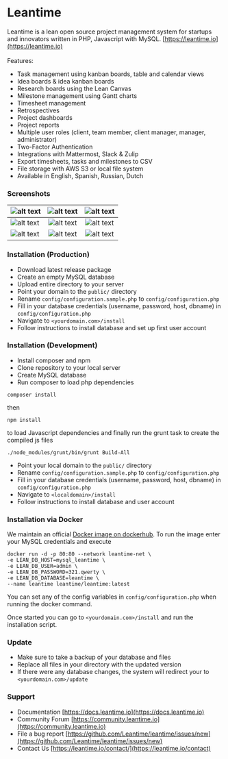 # Leantime #

Leantime is a lean open source project management system for startups and innovators written in PHP, Javascript with MySQL. [https://leantime.io](https://leantime.io)
<br /><br />
Features:
* Task management using kanban boards, table and calendar views
* Idea boards & idea kanban boards
* Research boards using the Lean Canvas
* Milestone management using Gantt charts
* Timesheet management
* Retrospectives
* Project dashboards
* Project reports
* Multiple user roles (client, team member, client manager, manager, administrator)
* Two-Factor Authentication
* Integrations with Mattermost, Slack & Zulip
* Export timesheets, tasks and milestones to CSV
* File storage with AWS S3 or local file system 
* Available in English, Spanish, Russian, Dutch


### Screenshots ###

| ![alt text](public/images/Screenshots/Dashboard.png "Dashboard")        | ![alt text](public/images/Screenshots/TodoKanban.png "Kanban Board")  | ![alt text](public/images/Screenshots/ToDoTable.png "Grouped To-Dos") |
| ------------------------------------------------------------------------|:--------------------------------------------------------------------:| :--------------------------------------------------------------------: |
| ![alt text](public/images/Screenshots/MilestoneGantt.png "Milestone Gantt Charts") | ![alt text](public/images/Screenshots/TimesheetsShowMy.png "My Timesheets") | ![alt text](public/images/Screenshots/Ideaboards.png "Idea Board")   |
| ![alt text](public/images/Screenshots/Reports.png "Report Screens")   | ![alt text](public/images/Screenshots/LeanCanvas.png "Lean Canvas")    | ![alt text](public/images/Screenshots/MyCalendar.png "My Calendar") |


### Installation (Production) ###

* Download latest release package
* Create an empty MySQL database
* Upload entire directory to your server 
* Point your domain to the `public/` directory
* Rename `config/configuration.sample.php` to `config/configuration.php`
* Fill in your database credentials (username, password, host, dbname) in `config/configuration.php`
* Navigate to `<yourdomain.com>/install`
* Follow instructions to install database and set up first user account

### Installation (Development) ###

* Install composer and npm
* Clone repository to your local server
* Create MySQL database
* Run composer to load php dependencies
```
composer install
```
then
```
npm install
```
to load Javascript dependencies and finally run the grunt task to create the compiled js files
```
./node_modules/grunt/bin/grunt Build-All
```
* Point your local domain to the `public/` directory
* Rename `config/configuration.sample.php` to `config/configuration.php`
* Fill in your database credentials (username, password, host, dbname) in `config/configuration.php`
* Navigate to `<localdomain>/install`
* Follow instructions to install database and user account

### Installation via Docker ###

We maintain an official <a href="https://hub.docker.com/r/leantime/leantime">Docker image on dockerhub</a>. 
To run the image enter your MySQL credentials and execute

```
docker run -d -p 80:80 --network leantime-net \
-e LEAN_DB_HOST=mysql_leantime \
-e LEAN_DB_USER=admin \
-e LEAN_DB_PASSWORD=321.qwerty \
-e LEAN_DB_DATABASE=leantime \
--name leantime leantime/leantime:latest
```

You can set any of the config variables in `config/configuration.php` when running the docker command.

Once started you can go to `<yourdomain.com>/install` and run the installation script.

### Update ###

* Make sure to take a backup of your database and files
* Replace all files in your directory with the updated version
* If there were any database changes, the system will redirect your to `<yourdomain.com>/update`

### Support ###
* Documentation [https://docs.leantime.io](https://docs.leantime.io)
* Community Forum [https://community.leantime.io](https://community.leantime.io)
* File a bug report [https://github.com/Leantime/leantime/issues/new](https://github.com/Leantime/leantime/issues/new)
* Contact Us [https://leantime.io/contact/](https://leantime.io/contact)
